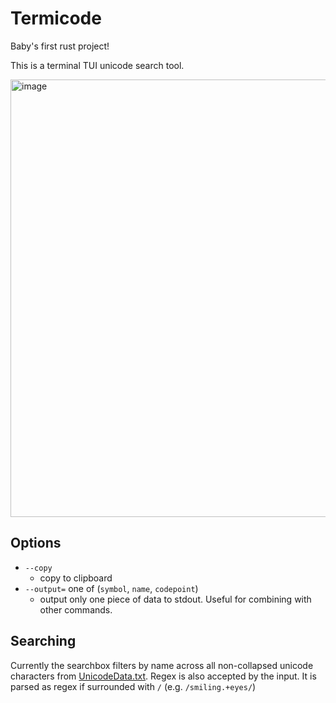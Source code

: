 # Termicode

Baby's first rust project!

This is a terminal TUI unicode search tool.

<img width="700" alt="image" src="https://user-images.githubusercontent.com/24513691/170420509-b99eca42-4d32-4ad7-9760-1d5d61e5c18d.png">

## Options
- `--copy` 
    - copy to clipboard
- `--output=` one of (`symbol`, `name`, `codepoint`)
    - output only one piece of data to stdout. Useful for combining with other commands.

## Searching
Currently the searchbox filters by name across all non-collapsed unicode characters from [UnicodeData.txt](https://unicode.org/Public/UNIDATA/UnicodeData.txt).
Regex is also accepted by the input. It is parsed as regex if surrounded with `/` (e.g. `/smiling.+eyes/`)
